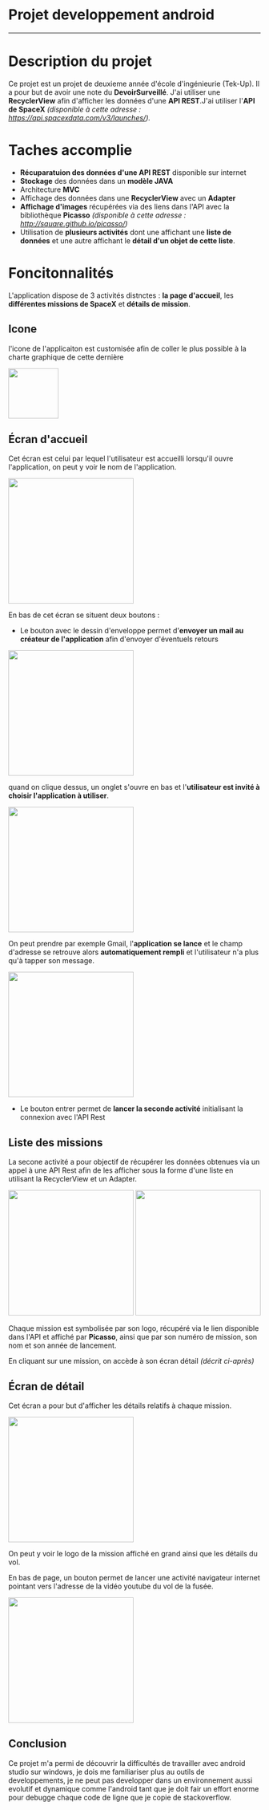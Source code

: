 # Projet developpement android
---

# Description du projet

Ce projet est un projet de deuxieme année d'école d'ingénieurie (Tek-Up). Il a pour but de avoir une note du **DevoirSurveillé**. J'ai utiliser une **RecyclerView** afin d'afficher les données d'une **API REST**.J'ai utiliser l'**API de SpaceX** *(disponible à cette adresse : https://api.spacexdata.com/v3/launches/).* 


# Taches accomplie
- **Récuparatuion des données d'une API REST** disponible sur internet
- **Stockage** des données dans un **modèle JAVA**
- Architecture **MVC**
- Affichage des données dans une **RecyclerView** avec un **Adapter**
- **Affichage d'images** récupérées via des liens dans l'API avec la bibliothèque **Picasso** *(disponible à cette adresse : http://square.github.io/picasso/)*
- Utilisation de **plusieurs activités** dont une affichant une **liste de données** et une autre affichant le **détail d'un objet de cette liste**.

# Foncitonnalités

L'application dispose de 3 activités distnctes : **la page d'accueil**, les **différentes missions de SpaceX** et **détails de mission**. 

## Icone

l'icone de l'applicaiton est customisée afin de coller le plus possible à la charte graphique de cette dernière

<img src="https://github.com/CharlesPilon23/Android3A/blob/master/pictures_markdown/Icone.jpg" width="100"/>

## Écran d'accueil

Cet écran est celui par lequel l'utilisateur est accueilli lorsqu'il ouvre l'application, on peut y voir le nom de l'application. 


<img src="https://github.com/CharlesPilon23/Android3A/blob/master/pictures_markdown/Ecran_accueil.jpg" width="250"/>

En bas de cet écran se situent deux boutons :
- Le bouton avec le dessin d'enveloppe permet d'**envoyer un mail au créateur de l'application** afin d'envoyer d'éventuels retours

<img src="https://github.com/CharlesPilon23/Android3A/blob/master/pictures_markdown/Mail_1.jpg" width="250"/>

quand on clique dessus, un onglet s'ouvre en bas et l'**utilisateur est invité à choisir l'application à utiliser**. 

<img src="https://github.com/CharlesPilon23/Android3A/blob/master/pictures_markdown/Mail_2.jpg" width="250"/>

On peut prendre par exemple Gmail, l'**application se lance** et le champ d'adresse se retrouve alors **automatiquement rempli** et l'utilisateur n'a plus qu'à tapper son message. 

<img src="https://github.com/CharlesPilon23/Android3A/blob/master/pictures_markdown/Mail_3-1.jpg" width="250"/>

- Le bouton entrer permet de **lancer la seconde activité** initialisant la connexion avec l'API Rest

## Liste des missions

La secone activité a pour objectif de récupérer les données obtenues via un appel à une API Rest afin de les afficher sous la forme d'une liste en utilisant la RecyclerView et un Adapter.

<img src="https://github.com/CharlesPilon23/Android3A/blob/master/pictures_markdown/Liste_1.jpg" width="250"/> <img src="https://github.com/CharlesPilon23/Android3A/blob/master/pictures_markdown/Liste_2.jpg" width="250"/>

Chaque mission est symbolisée par son logo, récupéré via le lien disponible dans l'API et affiché par **Picasso**, ainsi que par son numéro de mission, son nom et son année de lancement. 

En cliquant sur une mission, on accède à son écran détail *(décrit ci-après)*

## Écran de détail

Cet écran a pour but d'afficher les détails relatifs à chaque mission.

<img src="https://github.com/CharlesPilon23/Android3A/blob/master/pictures_markdown/Detail.jpg" width="250"/>

On peut y voir le logo de la mission affiché en grand ainsi que les détails du vol. 

En bas de page, un bouton permet de lancer une activité navigateur internet pointant vers l'adresse de la vidéo youtube du vol de la fusée. 

<img src="https://github.com/CharlesPilon23/Android3A/blob/master/pictures_markdown/Youtube.jpg" width="250"/>

## Conclusion

Ce projet m'a permi de découvrir la difficultés de travailler avec android studio sur windows, je dois me familiariser plus au outils de developpements, je ne peut pas developper dans un environnement aussi evolutif et dynamique comme l'android tant que je doit fair un effort enorme pour debugge chaque code de ligne que je copie de stackoverflow.



